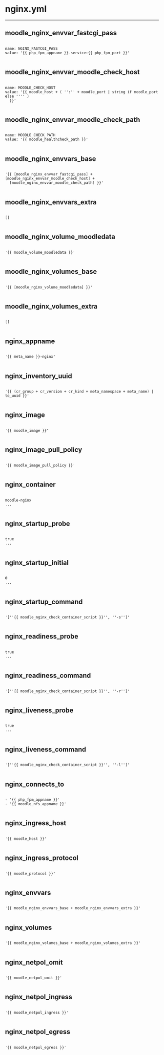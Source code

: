 



# nginx.yml
  
---
## moodle_nginx_envvar_fastcgi_pass
  
```

name: NGINX_FASTCGI_PASS
value: '{{ php_fpm_appname }}-service:{{ php_fpm_port }}'
  
```
## moodle_nginx_envvar_moodle_check_host
  
```

name: MOODLE_CHECK_HOST
value: '{{ moodle_host + ( '':'' + moodle_port | string if moodle_port else '''' )
  }}'
  
```
## moodle_nginx_envvar_moodle_check_path
  
```

name: MOODLE_CHECK_PATH
value: '{{ moodle_healthcheck_path }}'
  
```
## moodle_nginx_envvars_base
  
```

'{{ [moodle_nginx_envvar_fastcgi_pass] + [moodle_nginx_envvar_moodle_check_host] +
  [moodle_nginx_envvar_moodle_check_path] }}'
  
```
## moodle_nginx_envvars_extra
  
```

[]
  
```
## moodle_nginx_volume_moodledata
  
```

'{{ moodle_volume_moodledata }}'
  
```
## moodle_nginx_volumes_base
  
```

'{{ [moodle_nginx_volume_moodledata] }}'
  
```
## moodle_nginx_volumes_extra
  
```

[]
  
```
## nginx_appname
  
```

'{{ meta_name }}-nginx'
  
```
## nginx_inventory_uuid
  
```

'{{ (cr_group + cr_version + cr_kind + meta_namespace + meta_name) | to_uuid }}'
  
```
## nginx_image
  
```

'{{ moodle_image }}'
  
```
## nginx_image_pull_policy
  
```

'{{ moodle_image_pull_policy }}'
  
```
## nginx_container
  
```

moodle-nginx
...
  
```
## nginx_startup_probe
  
```

true
...
  
```
## nginx_startup_initial
  
```

0
...
  
```
## nginx_startup_command
  
```

'[''{{ moodle_nginx_check_container_script }}'', ''-s'']'
  
```
## nginx_readiness_probe
  
```

true
...
  
```
## nginx_readiness_command
  
```

'[''{{ moodle_nginx_check_container_script }}'', ''-r'']'
  
```
## nginx_liveness_probe
  
```

true
...
  
```
## nginx_liveness_command
  
```

'[''{{ moodle_nginx_check_container_script }}'', ''-l'']'
  
```
## nginx_connects_to
  
```

- '{{ php_fpm_appname }}'
- '{{ moodle_nfs_appname }}'
  
```
## nginx_ingress_host
  
```

'{{ moodle_host }}'
  
```
## nginx_ingress_protocol
  
```

'{{ moodle_protocol }}'
  
```
## nginx_envvars
  
```

'{{ moodle_nginx_envvars_base + moodle_nginx_envvars_extra }}'
  
```
## nginx_volumes
  
```

'{{ moodle_nginx_volumes_base + moodle_nginx_volumes_extra }}'
  
```
## nginx_netpol_omit
  
```

'{{ moodle_netpol_omit }}'
  
```
## nginx_netpol_ingress
  
```

'{{ moodle_netpol_ingress }}'
  
```
## nginx_netpol_egress
  
```

'{{ moodle_netpol_egress }}'
  
```
